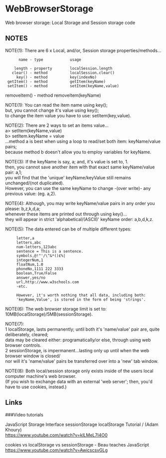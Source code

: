 # WebBrowserStorage
Web browser storage: Local Storage and Session storage code

## NOTES

NOTE(1): There are 6 x Local, and/or, Session storage properties/methods...  

          name - type            usage  
                                
        length - property        localSession.length  
       clear() - method          localSession.clear()  
         key() - method          key(indexNo)  
     getItem() - method          getItem(keyName)  
     setItem() - method          setItem(keyName,value)  
  removeItem() - method          removeItem(keyName)  

NOTE(1): You can read the item name using key();   
         but, you cannot change it's value using key();   
         to change the item value you have to use: setItem(key,value).  

NOTE(2): There are 2 ways to set an items value...  
         a> setItem(keyName,value)  
         b> setItem.keyName = value  
         ...method a is best when using a loop to read/set both item: keyName/value pairs;   
         because method b doesn't allow you to employ variables for keyName.  

NOTE(3): If the keyName is say, a; and, it's value is set to, 1.  
         then, you cannot save another item with that exact same keyName/value pair: a,1;  
         you will find that the 'unique' keyName/keyValue still remains unchanged/(not duplicated).  
         However, you can use the same keyName to change -(over write)- any previous value: (eg. a,2).   

NOTE(4): Although, you may write keyName/value pairs in any order you please: b,z,k,d,a;   
         whenever these items are printed out through using key()...  
         they will appear in strict 'alphabetical/(ASCII)' keyName order: a,b,d,k,z.    

NOTE(5): The data entered can be of multiple different types:   

         letter,a  
         letters,abc  
         num-letters,123abc  
         sentence = This is a sentence.  
         symbols,@!"'/\^&*()£%|  
         integerNum,1  
         floatNum,1.0  
         phoneNo,1111 222 3333  
         boolean,True/False  
         answer,yes/no  
         url,http://www.w3schools.com  
         -etc.     

         However, it's worth nothing that all data, including both:   
         'keyName,Value', is stored in the form of being 'strings'.  

NOTE(6): The web browser storage limit is set to: 10MB(localStorage)/5MB(sessionStorage).  

NOTE(7):  
1 localStorage, lasts permanently; until both it's 'name/value' pair are, quite deliberately, cleared;  
            data may be cleared either: programatically/or else, through using web browser controls.  
2 sessionStorage, is impermanent...lasting only up until when the web browser window is closed/  
            nor will it's 'name/value' pairs be transferred over into a 'new' tab window.  

NOTE(8): Both local/session storage only exists inside of the users local computer machine's web browser.    
         (If you wish to exchange data with an external 'web server'; then, you'd have to use cookies, instead.)  

## Links

###Video tutorials

JavaScript Storage Interface sessionStorage localStorage Tutorial  / (Adam Khoury)  
https://www.youtube.com/watch?v=klLMeL7I4O0  

cookies vs localStorage vs sessionStorage - Beau teaches JavaScript  
https://www.youtube.com/watch?v=AwicscsvGLg  


